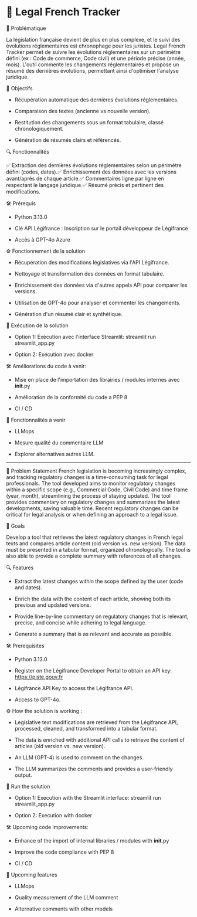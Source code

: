 # 📜 Legal French Tracker

   
🚀 Problématique

La législation française devient de plus en plus complexe, et le suivi des évolutions réglementaires est chronophage pour les juristes. Legal French Tracker permet de suivre les évolutions réglementaires sur un périmètre défini (ex : Code de commerce, Code civil) et une période précise (année, mois). L'outil commente les changements réglementaires et propose un résumé des dernières évolutions, permettant ainsi d'optimiser l'analyse juridique.

🎯 Objectifs

- Récupération automatique des dernières évolutions réglementaires.

- Comparaison des textes (ancienne vs nouvelle version).

- Restitution des changements sous un format tabulaire, classé chronologiquement.

- Génération de résumés clairs et référencés.

🔍 Fonctionnalités

✅ Extraction des dernières évolutions réglementaires selon un périmètre défini (codes, dates).✅ Enrichissement des données avec les versions avant/après de chaque article.✅ Commentaires ligne par ligne en respectant le langage juridique.✅ Résumé précis et pertinent des modifications.

🛠 Prérequis

- Python 3.13.0

- Clé API Légifrance : Inscription sur le portail développeur de Légifrance

- Accès à GPT-4o Azure 


⚙️ Fonctionnement de la solution

- Récupération des modifications législatives via l'API Légifrance.

- Nettoyage et transformation des données en format tabulaire.

- Enrichissement des données via d'autres appels API pour comparer les versions.

- Utilisation de GPT-4o pour analyser et commenter les changements.

- Génération d'un résumé clair et synthétique.

🚀 Exécution de la solution

- Option 1: Exécution avec l'interface Streamlit: streamlit run streamlit_app.py

- Option 2: Exécution avec docker 

🛠 Améliorations du code à venir: 

- Mise en place de l'importation des librairies / modules internes avec __init__.py 

- Amélioration de la conformité du code a PEP 8

- CI / CD 

🔮 Fonctionnalités à venir

- LLMops

- Mesure qualité du commentaire LLM

- Explorer alternatives autres LLM. 

------------------------------------------------------------------------------------------------------------------------------------------------

🚀 Problem Statement
French legislation is becoming increasingly complex, and tracking regulatory changes is a time-consuming task for legal professionals. The tool developed aims to monitor regulatory changes within a specific scope (e.g., Commercial Code, Civil Code) and time frame (year, month), streamlining the process of staying updated. The tool provides commentary on regulatory changes and summarizes the latest developments, saving valuable time. Recent regulatory changes can be critical for legal analysis or when defining an approach to a legal issue.

🎯 Goals

Develop a tool that retrieves the latest regulatory changes in French legal texts and compares article content (old version vs. new version). The data must be presented in a tabular format, organized chronologically. The tool is also able to provide a complete summary with references of all changes.

🔍 Features
- Extract the latest changes within the scope defined by the user (code and dates).

- Enrich the data with the content of each article, showing both its previous and updated versions.

- Provide line-by-line commentary on regulatory changes that is relevant, precise, and concise while adhering to legal language.

- Generate a summary that is as relevant and accurate as possible.

🛠 Prerequisites
- Python 3.13.0

- Register on the Légifrance Developer Portal to obtain an API key: https://piste.gouv.fr

- Légifrance API Key to access the Légifrance API.

- Access to GPT-4o.

⚙️ How the solution is working : 
- Legislative text modifications are retrieved from the Légifrance API, processed, cleaned, and transformed into a tabular format.

- The data is enriched with additional API calls to retrieve the content of articles (old version vs. new version).

- An LLM (GPT-4) is used to comment on the changes.

- The LLM summarizes the comments and provides a user-friendly output.

🚀 Run the solution

- Option 1: Execution with the Streamlit interface: streamlit run streamlit_app.py

- Option 2: Execution with docker

🛠 Upcoming code improvements:

- Enhance of the import of internal libraries / modules with __init__.py

- Improve the code compliance with PEP 8

- CI / CD

🔮 Upcoming features

- LLMops

- Quality measurement of the LLM comment

- Alternative comments with other models